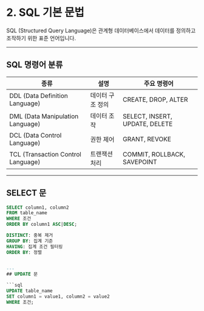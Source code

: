 # 2. SQL 기본 문법

SQL (Structured Query Language)은 관계형 데이터베이스에서 데이터를 정의하고 조작하기 위한 표준 언어입니다.

---

##  SQL 명령어 분류

| 종류 | 설명 | 주요 명령어 |
|------|------|-------------|
| DDL (Data Definition Language) | 데이터 구조 정의 | CREATE, DROP, ALTER |
| DML (Data Manipulation Language) | 데이터 조작 | SELECT, INSERT, UPDATE, DELETE |
| DCL (Data Control Language) | 권한 제어 | GRANT, REVOKE |
| TCL (Transaction Control Language) | 트랜잭션 처리 | COMMIT, ROLLBACK, SAVEPOINT |

---

## SELECT 문

```sql
SELECT column1, column2
FROM table_name
WHERE 조건
ORDER BY column1 ASC|DESC;

DISTINCT: 중복 제거
GROUP BY: 집계 기준
HAVING: 집계 조건 필터링
ORDER BY: 정렬


---
## UPDATE 문

```sql
UPDATE table_name
SET column1 = value1, column2 = value2
WHERE 조건;


